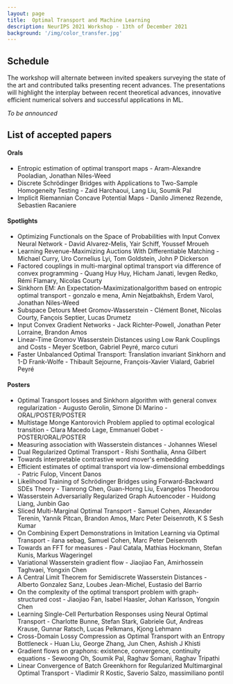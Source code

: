 ```yaml
---
layout: page
title:  Optimal Transport and Machine Learning  
description: NeurIPS 2021 Workshop - 13th of December 2021
background: '/img/color_transfer.jpg'
---
```


## Schedule

The workshop will alternate between invited speakers surveying the state of the art and contributed
talks presenting recent advances. The presentations will highlight the interplay between recent
theoretical advances, innovative efficient numerical solvers and successful applications in ML.

*To be announced*

## List of accepted papers
#### Orals
- Entropic estimation of optimal transport maps - Aram-Alexandre Pooladian, Jonathan Niles-Weed
- Discrete Schrödinger Bridges with Applications to Two-Sample Homogeneity Testing - Zaid Harchaoui, Lang Liu, Soumik Pal
- Implicit Riemannian Concave Potential Maps - Danilo Jimenez Rezende, Sebastien Racaniere

#### Spotlights
- Optimizing Functionals on the Space of Probabilities with Input Convex Neural Network - David Alvarez-Melis, Yair Schiff, Youssef Mroueh
- Learning Revenue-Maximizing Auctions With Differentiable Matching - Michael Curry, Uro Cornelius Lyi, Tom Goldstein, John P Dickerson
- Factored couplings in multi-marginal optimal transport via difference of convex programming - Quang Huy Huy, Hicham Janati, Ievgen Redko, Rémi Flamary, Nicolas Courty
- Sinkhorn EM: An Expectation-Maximizationalgorithm based on entropic optimal transport - gonzalo e mena, Amin Nejatbakhsh, Erdem Varol, Jonathan Niles-Weed
- Subspace Detours Meet Gromov-Wasserstein - Clément Bonet, Nicolas Courty, Fançois Septier, Lucas Drumetz
- Input Convex Gradient Networks - Jack Richter-Powell, Jonathan Peter Lorraine, Brandon Amos
- Linear-Time Gromov Wasserstein Distances using Low Rank Couplings and Costs - Meyer Scetbon, Gabriel Peyré, marco cuturi
- Faster Unbalanced Optimal Transport: Translation invariant Sinkhorn and 1-D Frank-Wolfe - Thibault Sejourne, François-Xavier Vialard, Gabriel Peyré

#### Posters
- Optimal Transport losses and Sinkhorn algorithm with general convex regularization - Augusto Gerolin, Simone Di Marino - ORAL/POSTER/POSTER
- Multistage Monge Kantorovich Problem applied to optimal ecological transition - Clara Macedo Lage, Emmanuel Gobet - POSTER/ORAL/POSTER
- Measuring association with Wasserstein distances - Johannes Wiesel
- Dual Regularized Optimal Transport - Rishi Sonthalia, Anna Gilbert
- Towards interpretable contrastive word mover's embedding
- Efficient estimates of optimal transport via low-dimensional embeddings - Patric Fulop, Vincent Danos
- Likelihood Training of Schrödinger Bridges using Forward-Backward SDEs Theory - Tianrong Chen, Guan-Horng Liu, Evangelos Theodorou
- Wasserstein Adversarially Regularized Graph Autoencoder - Huidong Liang, Junbin Gao
- Sliced Multi-Marginal Optimal Transport - Samuel Cohen, Alexander Terenin, Yannik Pitcan, Brandon Amos, Marc Peter Deisenroth, K S Sesh Kumar
- On Combining Expert Demonstrations in Imitation Learning via Optimal Transport - ilana sebag, Samuel Cohen, Marc Peter Deisenroth
- Towards an FFT for measures - Paul Catala, Mathias Hockmann, Stefan Kunis, Markus Wageringel
- Variational Wasserstein gradient flow - Jiaojiao Fan, Amirhossein Taghvaei, Yongxin Chen
- A Central Limit Theorem for Semidiscrete Wasserstein Distances - Alberto Gonzalez Sanz, Loubes Jean-Michel, Eustasio del Barrio
- On the complexity of the optimal transport problem with graph-structured cost - Jiaojiao Fan, Isabel Haasler, Johan Karlsson, Yongxin Chen
- Learning Single-Cell Perturbation Responses using Neural Optimal Transport - Charlotte Bunne, Stefan Stark, Gabriele Gut, Andreas Krause, Gunnar Ratsch, Lucas Pelkmans, Kjong Lehmann
- Cross-Domain Lossy Compression as Optimal Transport with an Entropy Bottleneck - Huan Liu, George Zhang, Jun Chen, Ashish J Khisti
- Gradient flows on graphons: existence, convergence, continuity equations - Sewoong Oh, Soumik Pal, Raghav Somani, Raghav Tripathi
- Linear Convergence of Batch Greenkhorn for Regularized Multimarginal Optimal Transport - Vladimir R Kostic, Saverio Salzo, massimiliano pontil